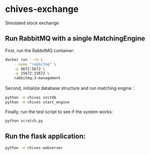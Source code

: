 # chives-exchange
Simulated stock exchange

## Run RabbitMQ with a single MatchingEngine
First, run the RabbitMQ container:

```bash
docker run --rm \
    --name "rabbitmq" \
    -p 5672:5672 \
    -p 15672:15672 \
    rabbitmq:3-management
```

Second, initialize database structure and run matching engine：

```bash
python -m chives initdb
python -m chives start_engine
```

Finally, run the test script to see if the system works:

```bash
python scratch.py
```

## Run the flask application:
```bash
python -m chives webserver
```